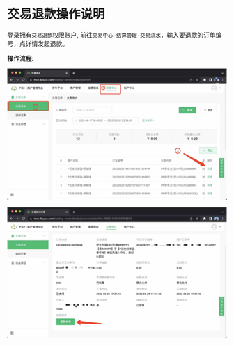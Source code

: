 # 交易退款操作说明

登录拥有`交易退款`权限账户, 前往`交易中心-结算管理-交易流水`，输入要退款的订单编号，点详情发起退款。

**操作流程:**

![图片](./media/payment-1.jpg)

![图片](./media/payment-2.jpg)
